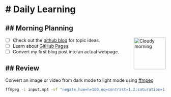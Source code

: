 <h1># Daily Learning</h1>

<h2>## Morning Planning</h2>

<img alt="Cloudy morning" src="https://octodex.github.com/images/cloud.jpg" width="100" align="right">

- [ ] Check out the [github blog](https://github.blog/) for topic ideas.
- [ ] Learn about [GitHub Pages](https://skills.github.com/#first-day-on-github).
- [ ] Convert my first blog post into an actual webpage.

<h2>## Review</h2>

Convert an image or video from dark mode to light mode using [ffmpeg](https://www.ffmpeg.org)

```bash
ffmpeg -i input.mp4 -vf "negate,hue=h=180,eq=contrast=1.2:saturation=1.1" output.mp4
```
